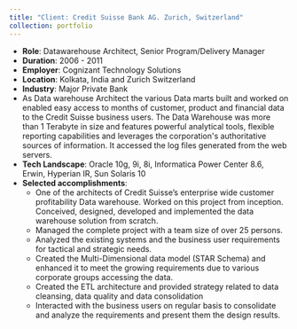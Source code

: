 ```yaml
---
title: "Client: Credit Suisse Bank AG. Zurich, Switzerland"
collection: portfolio
---
```


- **Role**: Datawarehouse Architect, Senior Program/Delivery Manager
- **Duration**: 2006 - 2011
- **Employer**: Cognizant Technology Solutions
- **Location**: Kolkata, India and Zurich Switzerland
- **Industry**: Major Private Bank
- As Data warehouse Architect the various Data marts built and worked on enabled easy access to months of customer, product and financial data to the Credit Suisse business users. The Data Warehouse was more than 1 Terabyte in size and features powerful analytical tools, flexible reporting capabilities and leverages the corporation's authoritative sources of information. It accessed the log files generated from the web servers.
- **Tech Landscape**: Oracle 10g, 9i, 8i, Informatica Power Center 8.6, Erwin, Hyperian IR, Sun Solaris 10
- **Selected accomplishments**:
  - One of the architects of Credit Suisse’s enterprise wide customer profitability Data warehouse. Worked on this project from inception. Conceived, designed, developed and implemented the data warehouse solution from scratch.
  - Managed the complete project with a team size of over 25 persons.
  - Analyzed the existing systems and the business user requirements for tactical and strategic needs.
  - Created the Multi-Dimensional data model (STAR Schema) and enhanced it to meet the growing requirements due to various corporate groups accessing the data.
  - Created the ETL architecture and provided strategy related to data cleansing, data quality and data consolidation
  - Interacted with the business users on regular basis to consolidate and analyze the requirements and present them the design results.
